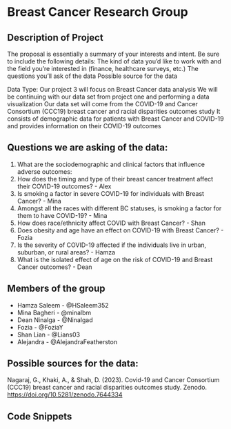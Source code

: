 # Breast Cancer Research Group

## Description of Project
The proposal is essentially a summary of your interests and intent. Be sure to include the following details:
The kind of data you’d like to work with and the field you’re interested in (finance, healthcare surveys, etc.)
The questions you’ll ask of the data
Possible source for the data

Data Type:
Our project 3 will focus on Breast Cancer data analysis
We will be continuing with our data set from project one and performing a data visualization
Our data set will come from the COVID-19 and Cancer Consortium (CCC19) breast cancer and racial disparities outcomes study
It consists of demographic data for patients with Breast Cancer and COVID-19 and provides information on their COVID-19 outcomes

## Questions we are asking of the data:

1. What are the sociodemographic and clinical factors that influence adverse outcomes: 
2. How does the timing and type of their breast cancer treatment affect their COVID-19 outcomes? - Alex
3. Is smoking a factor in severe COVID-19 for individuals with Breast Cancer? - Mina
4. Amongst all the races with different BC statuses, is smoking a factor for them to have COVID-19? - Mina
5. How does race/ethnicity affect COVID with Breast Cancer? - Shan
6. Does obesity and age have an effect on COVID-19 with Breast Cancer? - Fozia
7. Is the severity of COVID-19 affected if the individuals live in urban, suburban, or rural areas? - Hamza
8. What is the isolated effect of age on the risk of COVID-19 and Breast Cancer outcomes? - Dean

## Members of the group
- Hamza Saleem - @HSaleem352
- Mina Bagheri - @minalbm
- Dean Ninalga - @Ninalgad 
- Fozia - @FoziaY
- Shan Lian - @Lians03
- Alejandra - @AlejandraFeatherston

## Possible sources for the data:
Nagaraj, G., Khaki, A., & Shah, D. (2023). Covid-19 and Cancer Consortium (CCC19) breast cancer and racial disparities outcomes study. Zenodo. https://doi.org/10.5281/zenodo.7644334


## Code Snippets













